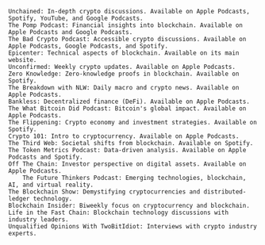    Unchained: In-depth crypto discussions. Available on Apple Podcasts, Spotify, YouTube, and Google Podcasts.
    The Pomp Podcast: Financial insights into blockchain. Available on Apple Podcasts and Google Podcasts.
    The Bad Crypto Podcast: Accessible crypto discussions. Available on Apple Podcasts, Google Podcasts, and Spotify.
    Epicenter: Technical aspects of blockchain. Available on its main website.
    Unconfirmed: Weekly crypto updates. Available on Apple Podcasts.
    Zero Knowledge: Zero-knowledge proofs in blockchain. Available on Spotify.
    The Breakdown with NLW: Daily macro and crypto news. Available on Apple Podcasts.
    Bankless: Decentralized finance (DeFi). Available on Apple Podcasts.
    The What Bitcoin Did Podcast: Bitcoin's global impact. Available on Apple Podcasts.
    The Flippening: Crypto economy and investment strategies. Available on Spotify.
    Crypto 101: Intro to cryptocurrency. Available on Apple Podcasts.
    The Third Web: Societal shifts from blockchain. Available on Spotify.
    The Token Metrics Podcast: Data-driven analysis. Available on Apple Podcasts and Spotify.
    Off The Chain: Investor perspective on digital assets. Available on Apple Podcasts.
        The Future Thinkers Podcast: Emerging technologies, blockchain, AI, and virtual reality.
    The Blockchain Show: Demystifying cryptocurrencies and distributed-ledger technology.
    Blockchain Insider: Biweekly focus on cryptocurrency and blockchain.
    Life in the Fast Chain: Blockchain technology discussions with industry leaders.
    Unqualified Opinions With TwoBitIdiot: Interviews with crypto industry experts.